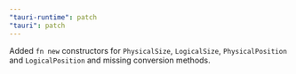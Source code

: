 ```yaml
---
"tauri-runtime": patch
"tauri": patch
---
```


Added `fn new` constructors for `PhysicalSize`, `LogicalSize`, `PhysicalPosition` and `LogicalPosition` and missing conversion methods.
